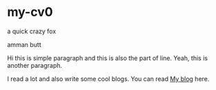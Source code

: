 # my-cv0
a quick crazy fox 

amman butt

Hi this is simple paragraph
and this is also the part of line.
Yeah, this is another paragraph.

I read a lot and also write some cool blogs. You can read [My blog](https://medium.com/itsjzt) here.